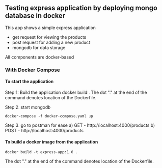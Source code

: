 ## Testing express application by deploying mongo database in docker
This app shows a simple express application
- get request for viewing the products
- post request for adding a new product
- mongodb for data storage 

All components are docker-based
### With Docker Compose

#### To start the application

Step 1: Build the application 
    docker build .
The dot "." at the end of the command denotes location of the Dockerfile.

Step 2: start mongodb

    docker-compose -f docker-compose.yaml up

Step 3: go to postman for ease
    a) GET - http://localhost:4000/products
    b) POST - http://localhost:4000/products

#### To build a docker image from the application

    docker build -t express-app:1.0 .  
    
The dot "." at the end of the command denotes location of the Dockerfile.